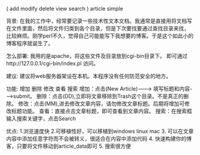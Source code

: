 ( add modify delete view search ) article simple

背景:
  在我的工作中，经常要记录一些技术性文本文档。我通常是直接用将文档写在文件里面，然后将文件归类到各个目录，但是下次要找要通过查找目录来找，
比较麻烦。刚学perl不久，觉得自己可能能写下我想要的博客。于是这个如此小的博客程序就诞生了。

怎么部署:
  我用的是apache，将这些文件及目录放到cgi-bin目录下。
  即可通过http://127.0.0.1/cgi-bin/index.pl 访问。

建议:
  建议将web服务器架设在本机。本程序没有任何防范安全的地方。

功能:
  增加 删除 修改 查看 搜索
  增加：点击(New Article)---> 填写标题和内容--->submit。
  删除：点击(DD),立即将文章移除到Trash这个目录。不是真正的删除。
  修改：点击(MM),进去修改文章内容，请勿修改文章标题。后期将增加可修改标题功能。
  查看：直接点击文章标题，即可查看到文章内容。
  搜索：在搜索框输入搜索关键字，点击Search

优点:
  1.浏览速度快
  2.可移植性好，可以移植到windows linux mac
  3. 可以在文章内容中添加任意字符而不会被转义，很适合在内容中添加代码
  4. 快速构建你的博客，只要将文件移动到article_data即可
  5. 搜索很方便
